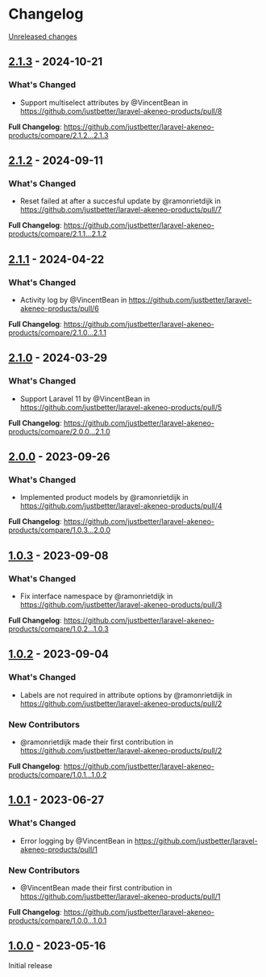 # Changelog 

[Unreleased changes](https://github.com/justbetter/laravel-akeneo-products/compare/2.1.3...main)
## [2.1.3](https://github.com/justbetter/laravel-akeneo-products/releases/tag/2.1.3) - 2024-10-21

### What's Changed
* Support multiselect attributes by @VincentBean in https://github.com/justbetter/laravel-akeneo-products/pull/8


**Full Changelog**: https://github.com/justbetter/laravel-akeneo-products/compare/2.1.2...2.1.3

## [2.1.2](https://github.com/justbetter/laravel-akeneo-products/releases/tag/2.1.2) - 2024-09-11

### What's Changed
* Reset failed at after a succesful update by @ramonrietdijk in https://github.com/justbetter/laravel-akeneo-products/pull/7


**Full Changelog**: https://github.com/justbetter/laravel-akeneo-products/compare/2.1.1...2.1.2

## [2.1.1](https://github.com/justbetter/laravel-akeneo-products/releases/tag/2.1.1) - 2024-04-22

### What's Changed
* Activity log by @VincentBean in https://github.com/justbetter/laravel-akeneo-products/pull/6


**Full Changelog**: https://github.com/justbetter/laravel-akeneo-products/compare/2.1.0...2.1.1

## [2.1.0](https://github.com/justbetter/laravel-akeneo-products/releases/tag/2.1.0) - 2024-03-29

### What's Changed
* Support Laravel 11 by @VincentBean in https://github.com/justbetter/laravel-akeneo-products/pull/5


**Full Changelog**: https://github.com/justbetter/laravel-akeneo-products/compare/2.0.0...2.1.0

## [2.0.0](https://github.com/justbetter/laravel-akeneo-products/releases/tag/2.0.0) - 2023-09-26

### What's Changed
* Implemented product models by @ramonrietdijk in https://github.com/justbetter/laravel-akeneo-products/pull/4


**Full Changelog**: https://github.com/justbetter/laravel-akeneo-products/compare/1.0.3...2.0.0

## [1.0.3](https://github.com/justbetter/laravel-akeneo-products/releases/tag/1.0.3) - 2023-09-08

### What's Changed
* Fix interface namespace by @ramonrietdijk in https://github.com/justbetter/laravel-akeneo-products/pull/3


**Full Changelog**: https://github.com/justbetter/laravel-akeneo-products/compare/1.0.2...1.0.3

## [1.0.2](https://github.com/justbetter/laravel-akeneo-products/releases/tag/1.0.2) - 2023-09-04

### What's Changed
* Labels are not required in attribute options by @ramonrietdijk in https://github.com/justbetter/laravel-akeneo-products/pull/2

### New Contributors
* @ramonrietdijk made their first contribution in https://github.com/justbetter/laravel-akeneo-products/pull/2

**Full Changelog**: https://github.com/justbetter/laravel-akeneo-products/compare/1.0.1...1.0.2

## [1.0.1](https://github.com/justbetter/laravel-akeneo-products/releases/tag/1.0.1) - 2023-06-27

### What's Changed
* Error logging by @VincentBean in https://github.com/justbetter/laravel-akeneo-products/pull/1

### New Contributors
* @VincentBean made their first contribution in https://github.com/justbetter/laravel-akeneo-products/pull/1

**Full Changelog**: https://github.com/justbetter/laravel-akeneo-products/compare/1.0.0...1.0.1

## [1.0.0](https://github.com/justbetter/laravel-akeneo-products/releases/tag/1.0.0) - 2023-05-16

Initial release

